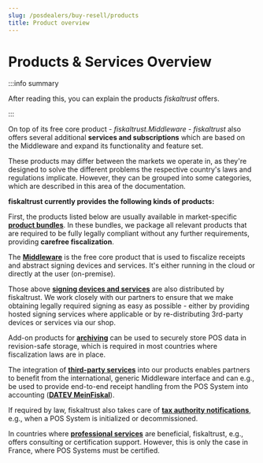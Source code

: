 ```yaml
---
slug: /posdealers/buy-resell/products
title: Product overview
---
```


# Products & Services Overview

:::info summary

After reading this, you can explain the products _fiskaltrust_ offers.

:::

On top of its free core product - *fiskaltrust.Middleware* - *fiskaltrust* also offers several additional **services and subscriptions** which are based on the Middleware and expand its functionality and feature set.

These products may differ between the markets we operate in, as they're designed to solve the different problems the respective country's laws and regulations implicate. However, they can be grouped into some categories, which are described in this area of the documentation. 

**fiskaltrust currently provides the following kinds of products:**

First, the products listed below are usually available in market-specific [**product bundles**](bundles.md). In these bundles, we package all relevant products that are required to be fully legally compliant without any further requirements, providing **carefree fiscalization**.

The [**Middleware**](middleware.md) is the free core product that is used to fiscalize receipts and abstract signing devices and services. It's either running in the cloud or directly at the user (on-premise).

Those above [**signing devices and services**](signing/signing-overview.md) are also distributed by fiskaltrust. We work closely with our partners to ensure that we make obtaining legally required signing as easy as possible - either by providing hosted signing services where applicable or by re-distributing 3rd-party devices or services via our shop.

Add-on products for [**archiving**](revision-safe-archiving.md) can be used to securely store POS data in revision-safe storage, which is required in most countries where fiscalization laws are in place. 

The integration of [**third-party services**](3rd-party/3rd-party-overview.md) into our products enables partners to benefit from the international, generic Middleware interface and can e.g., be used to provide end-to-end receipt handling from the POS System into accounting ([**DATEV MeinFiskal**](3rd-party/datev-meinfiskal.md)).

If required by law, fiskaltrust also takes care of [**tax authority notifications**](notifications.md), e.g., when a POS System is initialized or decommissioned.

In countries where [**professional services**](professional-services.md) are beneficial, fiskaltrust, e.g., offers consulting or certification support. However, this is only the case in France, where POS Systems must be certified.